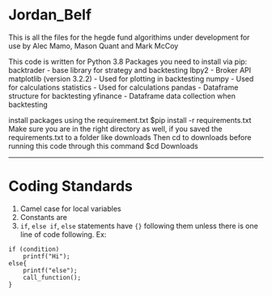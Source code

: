 # Jordan_Belf

This is all the files for the hegde fund algorithims under development for use by Alec Mamo, Mason Quant and Mark McCoy

This code is written for Python 3.8
Packages you need to install via pip:
backtrader - base library for strategy and backtesting
Ibpy2 - Broker API
matplotlib (version 3.2.2) - Used for plotting in backtesting
numpy - Used for calculations
statistics - Used for calculations 
pandas - Dataframe structure for backtesting 
yfinance - Dataframe data collection when backtesting


install packages using the requirement.txt 
$pip install -r requirements.txt
Make sure you are in the right directory as well, if you saved the requirements.txt to a folder like downloads
Then cd to downloads before running this code through this command
$cd Downloads

***



# Coding Standards
1. Camel case for local variables
2. Constants are 
3. `if`, `else if`, `else` statements have `{}` following them unless there is one line of code following. Ex:
```
if (condition)
    printf("Hi");
else{
    printf("else");
    call_function();
}
```

